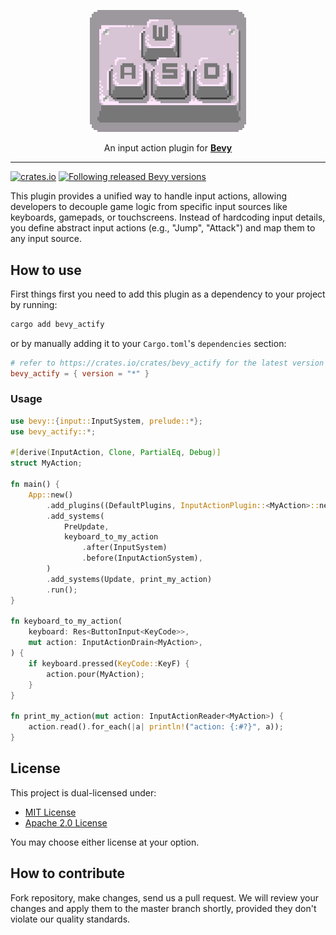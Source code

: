<p align="center">
  <img src="https://github.com/bevious/bevy_actify/blob/main/logo.png?raw=true" width="250" />
</p>
<p align="center">
  An input action plugin for <a href="https://bevyengine.org/"><strong>Bevy</strong></a>
</p>
<hr />

[![crates.io](https://img.shields.io/crates/v/bevy_actify)](https://crates.io/crates/bevy_actify)
[![Following released Bevy versions](https://img.shields.io/badge/Bevy%20tracking-released%20version-lightblue)](https://bevyengine.org/learn/quick-start/plugin-development/#main-branch-tracking)

This plugin provides a unified way to handle input actions, allowing
developers to decouple game logic from specific input sources like keyboards,
gamepads, or touchscreens. Instead of hardcoding input details, you define
abstract input actions (e.g., "Jump", "Attack") and map them to any input
source.

## How to use

First things first you need to add this plugin as a dependency to your project by running:

```bash
cargo add bevy_actify
```

or by manually adding it to your `Cargo.toml`'s `dependencies` section:

```toml
# refer to https://crates.io/crates/bevy_actify for the latest version
bevy_actify = { version = "*" }
```

### Usage

```rust
use bevy::{input::InputSystem, prelude::*};
use bevy_actify::*;

#[derive(InputAction, Clone, PartialEq, Debug)]
struct MyAction;

fn main() {
    App::new()
        .add_plugins((DefaultPlugins, InputActionPlugin::<MyAction>::new()))
        .add_systems(
            PreUpdate,
            keyboard_to_my_action
                .after(InputSystem)
                .before(InputActionSystem),
        )
        .add_systems(Update, print_my_action)
        .run();
}

fn keyboard_to_my_action(
    keyboard: Res<ButtonInput<KeyCode>>,
    mut action: InputActionDrain<MyAction>,
) {
    if keyboard.pressed(KeyCode::KeyF) {
        action.pour(MyAction);
    }
}

fn print_my_action(mut action: InputActionReader<MyAction>) {
    action.read().for_each(|a| println!("action: {:#?}", a));
}
```

## License

This project is dual-licensed under:

- [MIT License](LICENSE-MIT)
- [Apache 2.0 License](LICENSE-APACHE-2.0)

You may choose either license at your option.

## How to contribute

Fork repository, make changes, send us a pull request. We will review your
changes and apply them to the master branch shortly, provided they don't
violate our quality standards.
